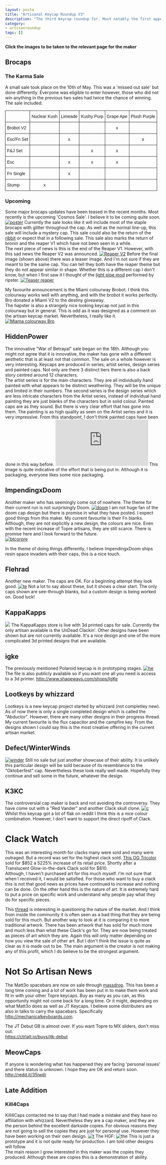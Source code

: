 ```yaml
---
layout: posta
title: "Artisanal Keycap Roundup V3"
description: "The third keycap roundup for. Most notably the first appearance of Whizzard."
category: 
- artisanroundup
tags: []
---
```


**Click the images to be taken to the relevant page for the maker**

## Brocaps
### The Karma Sale
A small sale took place on the 10th of May. This was a 'missed out sale' but done differently. Everyone was eligible to enter however, those who did not win anything in the previous two sales had twice the chance of winning.  
The sale included:

<table style="border-collapse:collapse;border-spacing:0"><tr><th style="font-family:Arial, sans-serif;font-size:14px;font-weight:normal;padding:10px 5px;border-style:solid;border-width:1px;overflow:hidden;word-break:normal"></th><th style="font-family:Arial, sans-serif;font-size:14px;font-weight:normal;padding:10px 5px;border-style:solid;border-width:1px;overflow:hidden;word-break:normal">Nuclear Kush</th><th style="font-family:Arial, sans-serif;font-size:14px;font-weight:normal;padding:10px 5px;border-style:solid;border-width:1px;overflow:hidden;word-break:normal">Limeade</th><th style="font-family:Arial, sans-serif;font-size:14px;font-weight:normal;padding:10px 5px;border-style:solid;border-width:1px;overflow:hidden;word-break:normal">Kushy Purp</th><th style="font-family:Arial, sans-serif;font-size:14px;font-weight:normal;padding:10px 5px;border-style:solid;border-width:1px;overflow:hidden;word-break:normal">Grape Ape</th><th style="font-family:Arial, sans-serif;font-size:14px;font-weight:normal;padding:10px 5px;border-style:solid;border-width:1px;overflow:hidden;word-break:normal">Plush Purple</th></tr><tr><td style="font-family:Arial, sans-serif;font-size:14px;padding:10px 5px;border-style:solid;border-width:1px;overflow:hidden;word-break:normal">Brobot V2</td><td style="font-family:Arial, sans-serif;font-size:14px;padding:10px 5px;border-style:solid;border-width:1px;overflow:hidden;word-break:normal;text-align:center"></td><td style="font-family:Arial, sans-serif;font-size:14px;padding:10px 5px;border-style:solid;border-width:1px;overflow:hidden;word-break:normal;text-align:center"></td><td style="font-family:Arial, sans-serif;font-size:14px;padding:10px 5px;border-style:solid;border-width:1px;overflow:hidden;word-break:normal;text-align:center"></td><td style="font-family:Arial, sans-serif;font-size:14px;padding:10px 5px;border-style:solid;border-width:1px;overflow:hidden;word-break:normal;text-align:center">x</td><td style="font-family:Arial, sans-serif;font-size:14px;padding:10px 5px;border-style:solid;border-width:1px;overflow:hidden;word-break:normal;text-align:center"></td></tr><tr><td style="font-family:Arial, sans-serif;font-size:14px;padding:10px 5px;border-style:solid;border-width:1px;overflow:hidden;word-break:normal">Esc/Fn Set</td><td style="font-family:Arial, sans-serif;font-size:14px;padding:10px 5px;border-style:solid;border-width:1px;overflow:hidden;word-break:normal;text-align:center"></td><td style="font-family:Arial, sans-serif;font-size:14px;padding:10px 5px;border-style:solid;border-width:1px;overflow:hidden;word-break:normal;text-align:center">x</td><td style="font-family:Arial, sans-serif;font-size:14px;padding:10px 5px;border-style:solid;border-width:1px;overflow:hidden;word-break:normal;text-align:center"></td><td style="font-family:Arial, sans-serif;font-size:14px;padding:10px 5px;border-style:solid;border-width:1px;overflow:hidden;word-break:normal;text-align:center"></td><td style="font-family:Arial, sans-serif;font-size:14px;padding:10px 5px;border-style:solid;border-width:1px;overflow:hidden;word-break:normal;text-align:center">x</td></tr><tr><td style="font-family:Arial, sans-serif;font-size:14px;padding:10px 5px;border-style:solid;border-width:1px;overflow:hidden;word-break:normal">F&amp;J Set</td><td style="font-family:Arial, sans-serif;font-size:14px;padding:10px 5px;border-style:solid;border-width:1px;overflow:hidden;word-break:normal;text-align:center"></td><td style="font-family:Arial, sans-serif;font-size:14px;padding:10px 5px;border-style:solid;border-width:1px;overflow:hidden;word-break:normal;text-align:center"></td><td style="font-family:Arial, sans-serif;font-size:14px;padding:10px 5px;border-style:solid;border-width:1px;overflow:hidden;word-break:normal;text-align:center">x</td><td style="font-family:Arial, sans-serif;font-size:14px;padding:10px 5px;border-style:solid;border-width:1px;overflow:hidden;word-break:normal;text-align:center">x</td><td style="font-family:Arial, sans-serif;font-size:14px;padding:10px 5px;border-style:solid;border-width:1px;overflow:hidden;word-break:normal;text-align:center"></td></tr><tr><td style="font-family:Arial, sans-serif;font-size:14px;padding:10px 5px;border-style:solid;border-width:1px;overflow:hidden;word-break:normal">Esc</td><td style="font-family:Arial, sans-serif;font-size:14px;padding:10px 5px;border-style:solid;border-width:1px;overflow:hidden;word-break:normal;text-align:center"></td><td style="font-family:Arial, sans-serif;font-size:14px;padding:10px 5px;border-style:solid;border-width:1px;overflow:hidden;word-break:normal;text-align:center">x</td><td style="font-family:Arial, sans-serif;font-size:14px;padding:10px 5px;border-style:solid;border-width:1px;overflow:hidden;word-break:normal;text-align:center">x</td><td style="font-family:Arial, sans-serif;font-size:14px;padding:10px 5px;border-style:solid;border-width:1px;overflow:hidden;word-break:normal;text-align:center">x</td><td style="font-family:Arial, sans-serif;font-size:14px;padding:10px 5px;border-style:solid;border-width:1px;overflow:hidden;word-break:normal;text-align:center"></td></tr><tr><td style="font-family:Arial, sans-serif;font-size:14px;padding:10px 5px;border-style:solid;border-width:1px;overflow:hidden;word-break:normal">Fn Single</td><td style="font-family:Arial, sans-serif;font-size:14px;padding:10px 5px;border-style:solid;border-width:1px;overflow:hidden;word-break:normal;text-align:center"></td><td style="font-family:Arial, sans-serif;font-size:14px;padding:10px 5px;border-style:solid;border-width:1px;overflow:hidden;word-break:normal;text-align:center">x</td><td style="font-family:Arial, sans-serif;font-size:14px;padding:10px 5px;border-style:solid;border-width:1px;overflow:hidden;word-break:normal;text-align:center"></td><td style="font-family:Arial, sans-serif;font-size:14px;padding:10px 5px;border-style:solid;border-width:1px;overflow:hidden;word-break:normal;text-align:center"></td><td style="font-family:Arial, sans-serif;font-size:14px;padding:10px 5px;border-style:solid;border-width:1px;overflow:hidden;word-break:normal;text-align:center"></td></tr><tr><td style="font-family:Arial, sans-serif;font-size:14px;padding:10px 5px;border-style:solid;border-width:1px;overflow:hidden;word-break:normal">Stump</td><td style="font-family:Arial, sans-serif;font-size:14px;padding:10px 5px;border-style:solid;border-width:1px;overflow:hidden;word-break:normal;text-align:center">x</td><td style="font-family:Arial, sans-serif;font-size:14px;padding:10px 5px;border-style:solid;border-width:1px;overflow:hidden;word-break:normal;text-align:center"></td><td style="font-family:Arial, sans-serif;font-size:14px;padding:10px 5px;border-style:solid;border-width:1px;overflow:hidden;word-break:normal;text-align:center"></td><td style="font-family:Arial, sans-serif;font-size:14px;padding:10px 5px;border-style:solid;border-width:1px;overflow:hidden;word-break:normal;text-align:center"></td><td style="font-family:Arial, sans-serif;font-size:14px;padding:10px 5px;border-style:solid;border-width:1px;overflow:hidden;word-break:normal;text-align:center"></td></tr></table>

### Upcoming

Some major brocaps updates have been teased in the recent months. Most recently is the upcoming 'Cosmos Sale'. I believe it to be coming quite soon.
[![poster](http://i.imgur.com/YFvDFua.jpg)](https://geekhack.org/index.php?topic=59295.msg1757518#msg1757518)
Currently the sale looks like it will include most of the staple brocaps with glitter throughout the cap. As well as the normal line-up, this sale will include a mystery cap. This sale could also be the return of the [ribbit](https://geekhack.org/index.php?topic=51291.msg1763890#msg1763890) or expect that in a following sale. This sale also marks the return of bronin and the reaper V1 which have not been seen in a while.  
The next piece of news is this is the end of the Reaper V1. However, with this sad news the Reaper V2 was announced.
[![Reaper V2](http://i.imgur.com/T9frIrd.jpg)](https://geekhack.org/index.php?topic=68188.0)
Before the final image (shown above) there was a teaser image. And I'm not sure if they are meant to be the same cap. You can tell they both have the reaper theme but they do not appear similar in shape. Whether this is a different cap I don't know, but when I first saw it I thought of the [light pipe mod](http://redd.it/363hfk) performed by ripster.
[![Teaser reaper](http://i.imgur.com/FHqokBa.jpg)](https://geekhack.org/index.php?topic=68188.msg1762019#msg1762019)

My favourite announcement is the Miami colourway Brobot. I think this colourway works well with anything, and with the brobot it works perfectly. Bro donated a Miami V2 to the destiny giveaway.   
The hapster is also a strangely nice looking keycap not just in this colourway but in general. This is odd as it was designed as a comment on the artisan keycap market. Nevertheless, I really like it.
[![Miama colourway Bro](http://i.imgur.com/9q8fdO3.jpg)](https://geekhack.org/index.php?topic=59295.msg1735881#msg1735881)

## HiddenPower
The innovative "War of Betrayal" sale began on the 18th. Although you might not agree that it is innovative, the maker has gone with a different aesthetic that is at least not that common. The sale on a whole however is very interesting. Keycaps are produced in series; artist series, design series and painted caps. Not only are there 3 distinct tiers there is also a back story centred around 12 characters.   
The artist series is for the main characters. They are all individually hand painted with what appears to be distinct weathering. They will be the unique and limited in their numbers. The second series is the design series which are less intricate characters from the Artist series, instead of individual hand painting they are just blanks of the characters but in solid colour. Painted caps are as they sound. But there is very clear effort that has gone into them. The painting is as high quality as seen on the Artist series and it is very impressive. From this standpoint, I don't think painted caps have been done in this way before.
[![work done](https://geekhack.org/index.php?action=dlattach;topic=70558.0;attach=100570;image)](https://geekhack.org/index.php?topic=70558.msg1702874#msg1702874)
This image is quite indicative of the effort that is being put in. Although it is packaging, everyone likes some nice packaging.

## ImpendingxDoom	
Another maker who has seemingly come out of nowhere. The theme for their current run is not surprisingly Doom.
[![doom](http://i.imgur.com/QRfC1NF.jpg)](https://geekhack.org/index.php?topic=71990.0)
I am not huge fan of the doom cap design but there is promise in what they have posted. I expect good things from this maker. My current favourite is their Fn blanks. Although, they are not explicitly a new design, the colours are nice. Even with the recent increase of Topre artisans, they are still scarce. There is promise here and I look forward to the future.  
[![btcorpre](http://i.imgur.com/4S51DhC.png)](https://geekhack.org/index.php?topic=71990.msg1755182#msg1755182)

In the theme of doing things differently, I believe ImpendingxDoom ships resin space invaders with their caps, this is a nice touch.

## Flehrad

Another new maker. The caps are OK. For a beginning attempt they look good. 
[![te](http://i.imgur.com/0f5AFwE.jpg)](http://redd.it/37pfj3)
Not a lot to say about these, but it shows a clear start. The only caps shown are see-through blanks, but a custom design is being worked on. Good luck!  

## KappaKapps
[![](http://i.imgur.com/TPiMqkr.jpg)](http://kappakapps.com/index.html)
The KappaKapps store is live with 3d printed caps for sale. Currently the only artisan available is the UnDead Clackin'. Other designs have been shown but are not currently available. It's a nice design and one of the more complicated 3d printed designs that are available.

## igke
The previously mentioned Polaroid keycap is in prototyping stages. [![he](http://i.imgur.com/KSyuQJh.jpg)](http://redd.it/35qw6c)
The file is also publicly available so if you want one all you need is access to a 3d printer.
<http://www.shapeways.com/shops/IgKe>

## Lootkeys by whizzard
Lootkeys is a new keycap project started by whizzard (not completley new). As of now there is only a single completed design which is called the "Abductor". However, there are many other designs in their progress thread. My current favourite is the flux capacitor and the campfire key. From the designs shown I could say this is the most creative offering in the current artisan market.

## Defect/WinterWinds
[![winder](http://i.imgur.com/PRntyBb.jpg)](http://redd.it/37ac0o)
Still no sale but just another showcase of their ability. It is unlikely this particular design will be sold because of its resemblance to the "Oktoberfest" cap. Nevertheless these look really well made. Hopefully they continue and sell some in the future, whatever the design.

## K3KC
The controversial cap maker is back and not avoiding the controversy. They have come out with a "Red Vander" and another Clack skull clone.
[![c](http://i.imgur.com/K50TD87.png)](http://www.k3kc.com/)
Whilst this keycap got a lot of flak on reddit I think this is a nice colour combination. However, I don't want to support the direct ripoff of Clack.

# Clack Watch
This was an interesting month for clacks many were sold and many were outraged. But a record was set for the highest clack sold. [This OG Tricolor](http://www.ebay.co.uk/itm/151687883770?) sold for $852 a 5225% increase of its retail price. Shortly after a Translucent Glow-in-the-dark Clack sold for $810.   
Although, I haven't purchased art for this much myself. I'm not sure that when I received it, I would be satisfied. 
For those who want to buy a clack this is not that good news as prices have continued to increase and nothing can be done. On the other hand this is the nature of art. It is extremely hard to put a price on specific work and understand why people pay what they do for specific pieces.

This [thread](http://redd.it/37zbh9) is interesting in questioning the nature of the market. And I think from inside the community it is often seen as a bad thing that they are being sold for this much. But another way to look at it is comparing it to more traditional artwork. There has been artwork that has sold for much more and much less than what these Clack's go for. They are now being treated as pieces of art which they are. Again this will only matter depending on how you view the sale of other art. But I don't think the issue is quite as clear as it is made out to be. The main argument is the creator is not making any of this profit, which I do believe to be the strongest argument.

# Not So Artisan News
The Matt3o spacebars are now on sale through [massdrop](https://www.massdrop.com/buy/topre-pbt-spacebar?mode=guest_open). This has been a long time coming and a lot of work has been put in to make them work and fit in with your other Topre keycaps. Buy as many as you can, as this opportunity might not come back for a long time. Or it might, depending on what Matt3o does as well as JT Keycaps. I believe some distributers are also in talks to carry the spacebars. Specifically <http://mechanicalkeyboards.com>.

The JT Debut GB is almost over. If you want Topre to MX sliders, don't miss out.  
<https://ctrlalt.io/buys/jtk-debut>

## MeowCaps
If anyone is wondering what has happened they are facing 'personal issues' and there status is unknown. I hope they are OK and return soon.  
<http://redd.it/35jwdr>

## Late Addition
### Kill4Caps
Kill4Caps contacted me to say that I had made a mistake and they have no affiliation with whizzard. Nevertheless they are a cap maker, and they are the person behind the excellent darkside copies. For obvious reasons they are not going to sell the copies they are just for personal use. However they have been working on their own design.
[![t](http://i.imgur.com/r7sQy9L.jpg)](http://redd.it/34unws)
The HGF:
![the](http://i.imgur.com/HMzqpdz.jpg)
This is just a prototype and it is not quite ready for production. I am told other designs will follow.  
The main reason I grew interested in this maker was the copies they produced. Although these are copies this is a demonstration of ability.
